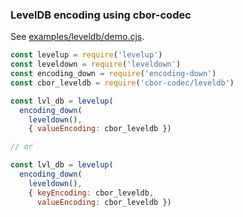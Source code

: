 ### LevelDB encoding using cbor-codec

See [examples/leveldb/demo.cjs](../examples/leveldb/demo.cjs).


```javascript
const levelup = require('levelup')
const leveldown = require('leveldown')
const encoding_down = require('encoding-down')
const cbor_leveldb = require('cbor-codec/leveldb')

const lvl_db = levelup(
  encoding_down(
    leveldown(),
    { valueEncoding: cbor_leveldb })

// or

const lvl_db = levelup(
  encoding_down(
    leveldown(),
    { keyEncoding: cbor_leveldb,
      valueEncoding: cbor_leveldb })

```

